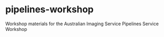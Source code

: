 # pipelines-workshop
Workshop materials for the Australian Imaging Service Pipelines Service Workshop
